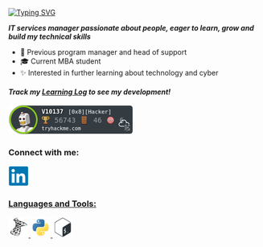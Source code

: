 [![Typing SVG](https://readme-typing-svg.demolab.com?font=Open+Sans&size=30&pause=1000&color=4458F7&width=435&lines=Welcome!+My+name+is+Kade%F0%9F%91%8B)](https://git.io/typing-svg)

**_IT services manager passionate about people, eager to learn, grow and build my technical skills_**

- 📌 Previous program manager and head of support
- 🎓 Current MBA student
- ✨ Interested in further learning about technology and cyber


#### _Track my [Learning Log](https://github.com/user-v10137/Learning_log "Learning Log") to see my development!_ 

![tryhackme stats](https://raw.githubusercontent.com/user-v10137/user-v10137/master/Assets/thm_propic.png)

### Connect with me:
<div>
<a href="https://www.linkedin.com/in/kade-hauschild/"><img src="https://github.com/devicons/devicon/blob/master/icons/linkedin/linkedin-original.svg" title="LinkedIn" **alt="LinkedIn" width="40" height="40"/>
</div>

### Languages and Tools:
<div>
<img src="https://github.com/devicons/devicon/blob/master/icons/microsoftsqlserver/microsoftsqlserver-plain.svg" title="SQL" **alt="SQL" width="40" height="40"/>
<img src="https://github.com/devicons/devicon/blob/master/icons/python/python-original.svg" title="Python" **alt="Python" width="40" height="40"/>
<img src="https://github.com/devicons/devicon/blob/master/icons/bash/bash-original.svg" title="Bash" **alt="Bash" width="40" height="40"/>
</div>              




